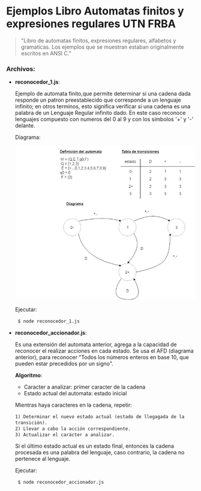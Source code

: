 # Ejemplos Libro Automatas finitos y expresiones regulares UTN FRBA
> "Libro de automatas finitos, expresiones regulares, alfabetos y gramaticas. Los ejemplos que se muestran estaban originalmente escritos en ANSI C."

### Archivos:

- **reconocedor_1.js**: 

  Ejemplo de automata finito,que permite determinar si una cadena dada responde un patron preestablecido que corresponde a un lenguaje infinito;  en otros terminos, esto significa verificar si una cadena es una palabra de un Lenguaje Regular infinito dado.
  En este caso reconoce lenguajes compuesto con numeros del 0 al 9 y con los simbolos '+' y '-' delante.
  
  Diagrama:
  
  ![N|Solid](https://github.com/damiancipolat/State-Machines-js/blob/master/libro_automatas/doc/automata_1.png?raw=true)

  Ejecutar:
  
  ```sh   
   $ node reconocedor_1.js
  ```

- **reconocedor_accionador.js**:

    Es una extensión del automata anterior, agrega a la capacidad de reconocer el realizar acciones en cada estado.
    Se usa el AFD (diagrama anterior), para reconocer "Todos los números enteros en base 10, que pueden estar precedidos por un signo".

    **Algoritmo**:
    - Caracter a analizar: primer caracter de la cadena 
    - Estado actual del automata: estado inicial
    
    Mientras haya caracteres en la cadena, repetir:
    
      1) Determinar el nuevo estado actual (estado de llegagada de la transición).
      2) Llevar a cabo la acción correspondiente.
      3) Actualizar el carácter a analizar.
      
    Si el último estado actual es un estado final, entonces la cadena procesada es una palabra del lenguaje, caso contrario, la cadena no pertenece al lenguaje.
    
     Ejecutar:
  
  ```sh   
   $ node reconocedor_accionador.js
  ```
